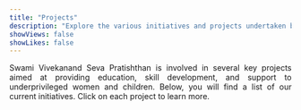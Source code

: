 ```yaml
---
title: "Projects"
description: "Explore the various initiatives and projects undertaken by Swami Vivekanand Seva Pratishthan to empower women and children."
showViews: false
showLikes: false
---
```

<p style="text-align: justify; margin-bottom: 2rem;">Swami Vivekanand Seva Pratishthan is involved in several key projects aimed at providing education, skill development, and support to underprivileged women and children.  Below, you will find a list of our current initiatives.  Click on each project to learn more.</p>